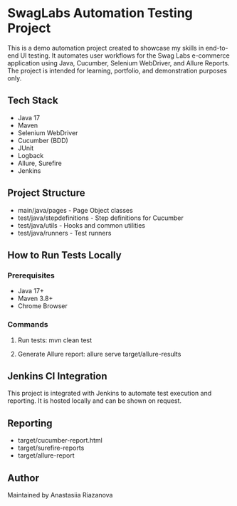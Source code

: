 # SwagLabs Automation Testing Project

This is a demo automation project created to showcase my skills in end-to-end UI testing.
It automates user workflows for the Swag Labs e-commerce application using Java, Cucumber, Selenium WebDriver, and Allure Reports.
The project is intended for learning, portfolio, and demonstration purposes only.

## Tech Stack

- Java 17
- Maven
- Selenium WebDriver
- Cucumber (BDD)
- JUnit
- Logback 
- Allure, Surefire
- Jenkins

## Project Structure

- main/java/pages - Page Object classes 
- test/java/stepdefinitions - Step definitions for Cucumber 
- test/java/utils - Hooks and common utilities 
- test/java/runners - Test runners

## How to Run Tests Locally

### Prerequisites
- Java 17+
- Maven 3.8+
- Chrome Browser

### Commands

1. Run tests:
   mvn clean test

2. Generate Allure report:
   allure serve target/allure-results

## Jenkins CI Integration

This project is integrated with Jenkins to automate test execution and reporting. It is hosted locally and can be shown on request.

## Reporting

- target/cucumber-report.html
- target/surefire-reports
- target/allure-report

## Author

Maintained by Anastasiia Riazanova

